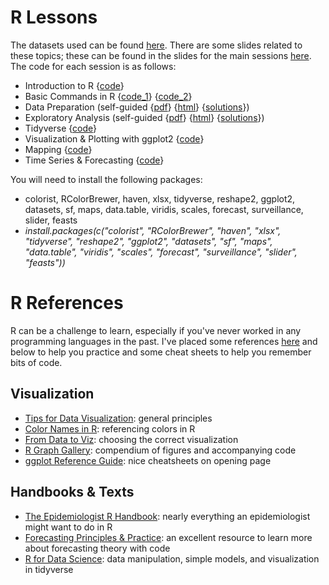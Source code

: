 # R Lessons

The datasets used can be found [here](Data/). There are some slides related to these topics; these can be found in the slides for the main sessions [here](../Slides/). The code for each session is as follows:

* Introduction to R {[code](Code/practice_day1.R)} 
* Basic Commands in R {[code_1](Code/practice.R)} {[code_2](Code/practice_day2.R)}
* Data Preparation (self-guided {[pdf](worksheet1.pdf)} {[html](worksheet1.html)} {[solutions](worksheet1_sol.html)})
* Exploratory Analysis (self-guided {[pdf](worksheet2.pdf)} {[html](worksheet2.html)} {[solutions](worksheet2_sol.html)}) 
* Tidyverse {[code](Code/tidyverse.R)}
* Visualization & Plotting with ggplot2 {[code](Code/plots.R)}
* Mapping {[code](Code/mapping.R)}
* Time Series & Forecasting {[code](Code/forecasting.R)}

You will need to install the following packages:
- colorist, RColorBrewer, haven, xlsx, tidyverse, reshape2, ggplot2, datasets, sf, maps, data.table, viridis, scales, forecast, surveillance, slider, feasts
- *install.packages(c("colorist", "RColorBrewer", "haven", "xlsx", "tidyverse", "reshape2", "ggplot2", "datasets", "sf", "maps", "data.table", "viridis", "scales", "forecast", "surveillance", "slider", "feasts"))*

# R References

R can be a challenge to learn, especially if you've never worked in any programming languages in the past. I've placed some references [here](References/) and below to help you practice and some cheat sheets to help you remember bits of code.

## Visualization

* [Tips for Data Visualization](References/krzyzinski_wojciechowski_zolkowski.pdf): general principles
* [Color Names in R](References/Rcolor.pdf): referencing colors in R
* [From Data to Viz](https://www.data-to-viz.com/): choosing the correct visualization
* [R Graph Gallery](https://r-graph-gallery.com/): compendium of figures and accompanying code
* [ggplot Reference Guide](https://ggplot2.tidyverse.org/): nice cheatsheets on opening page

## Handbooks & Texts

* [The Epidemiologist R Handbook](https://appliedepi.org/epirhandbook/): nearly everything an epidemiologist might want to do in R
* [Forecasting Principles & Practice](https://otexts.com/fpp2/intro.html): an excellent resource to learn more about forecasting theory with code
* [R for Data Science](https://r4ds.had.co.nz/): data manipulation, simple models, and visualization in tidyverse
